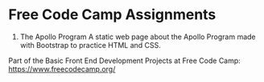 # Free Code Camp Assignments

1. The Apollo Program
A static web page about the Apollo Program made with Bootstrap to practice HTML and CSS. 

Part of the Basic Front End Development Projects at Free Code Camp:
https://www.freecodecamp.org/
